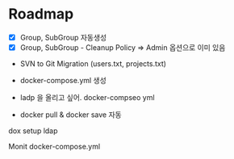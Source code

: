 # Roadmap

- [x] Group, SubGroup 자동생성
- [x] Group, SubGroup - Cleanup Policy => Admin 옵션으로 이미 있음

- SVN to Git Migration (users.txt, projects.txt)
- docker-compose.yml 생성

- ladp 을 올리고 싶어. docker-compseo yml
- docker pull & docker save 자동

dox setup ldap

Monit docker-compose.yml
